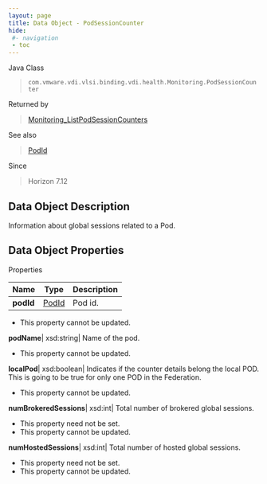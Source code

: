 ```yaml
---
layout: page
title: Data Object - PodSessionCounter
hide:
 #- navigation
 - toc
---
```






Java Class  
> `com.vmware.vdi.vlsi.binding.vdi.health.Monitoring.PodSessionCounter`

Returned by  
> [Monitoring_ListPodSessionCounters](vdi.health.Monitoring.md#listPodSessionCounters)

See also  
> [PodId](vdi.entity.PodId.md)

Since  
> Horizon 7.12


## Data Object Description 

Information about global sessions related to a Pod. 

## Data Object Properties

Properties

Name |  Type |  Description   
---|---|---  
**podId**| [PodId](vdi.entity.PodId.md)|  Pod id.   


 * This property cannot be updated.

  
**podName**|  xsd:string|  Name of the pod.   


 * This property cannot be updated.

  
**localPod**|  xsd:boolean|  Indicates if the counter details belong the local POD. This is going to be true for only one POD in the Federation.   


 * This property cannot be updated.

  
**numBrokeredSessions**|  xsd:int|  Total number of brokered global sessions.   


 * This property need not be set.
 * This property cannot be updated.

  
**numHostedSessions**|  xsd:int|  Total number of hosted global sessions.   


 * This property need not be set.
 * This property cannot be updated.

  
  

  
